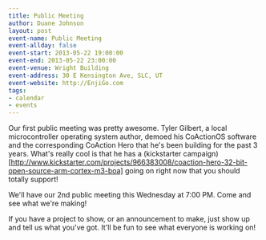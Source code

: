 ```yaml
---
title: Public Meeting
author: Duane Johnson
layout: post
event-name: Public Meeting
event-allday: false
event-start: 2013-05-22 19:00:00
event-end: 2013-05-22 23:00:00
event-venue: Wright Building
event-address: 30 E Kensington Ave, SLC, UT
event-website: http://EnjiGo.com
tags:
- calendar
- events
---
```


Our first public meeting was pretty awesome. Tyler Gilbert, a local microcontroller operating system author, demoed his CoActionOS software and the corresponding CoAction Hero that he's been building for the past 3 years. What's really cool is that he has a (kickstarter campaign)[http://www.kickstarter.com/projects/966383008/coaction-hero-32-bit-open-source-arm-cortex-m3-boa] going on right now that you should totally support!

We'll have our 2nd public meeting this Wednesday at 7:00 PM. Come and see what we're making!

If you have a project to show, or an announcement to make, just show up and tell us what you've got. It'll be fun to see what everyone is working on!
